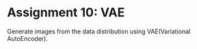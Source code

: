 # Assignment 10: VAE
Generate images from the data distribution using VAE(Variational AutoEncoder).
